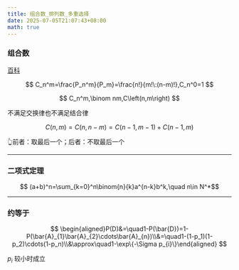 ```yaml
---
title: 组合数_排列数_多重选择
date: 2025-07-05T21:07:43+08:00
math: true
---
```


### 组合数

[百科](https://baike.baidu.com/item/%E7%BB%84%E5%90%88%E6%95%B0/2153250)

$$
 C_n^m=\frac{P_n^m}{P_m}=\frac{n!}{m!\:(n-m)!},C_n^0=1
$$

$$
 C_n^m,\binom nm,C\left(n,m\right)
$$

不满足交换律也不满足结合律

$$
 C(n,m)=C(n,n-m)=C(n-1,m-1)+C(n-1,m)
$$

👆前者：取最后一个；后者：不取最后一个

---

### 二项式定理

$$ (a+b)^n=\sum_{k=0}^n\binom{n}{k}a^{n-k}b^k,\quad n\in N^*$$

---

### 约等于

$$
 \begin{aligned}P(D)&=\quad1-P(\bar{D})=1-P(\bar{A}_{1}\bar{A}_{2}\cdots\bar{A}_{n})\\&=\quad1-(1-p_1)(1-p_2)\cdots(1-p_n)\\&\approx\quad1-\exp\{-\Sigma p_{i}\}\end{aligned}
$$

$p_i$ 较小时成立
